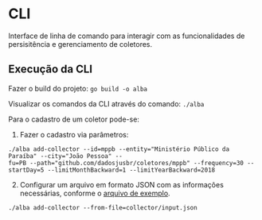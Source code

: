 # CLI

Interface de linha de comando para interagir com as funcionalidades de persisitência e gerenciamento de coletores.

## Execução da CLI

Fazer o build do projeto:
`go build -o alba`

Visualizar os comandos da CLI através do comando:
`./alba`

Para o cadastro de um coletor pode-se:

1) Fazer o cadastro via parâmetros:

 ```
./alba add-collector --id=mppb --entity="Ministério Público da Paraíba" --city="João Pessoa" --
fu=PB --path="github.com/dadosjusbr/coletores/mppb" --frequency=30 --startDay=5 --limitMonthBackward=1 --limitYearBackward=2018
```

2) Configurar um arquivo em formato JSON com as informações necessárias, conforme o [arquivo de exemplo](https://github.com/dadosjusbr/alba/blob/comando-cli/cli/input.json).

`./alba add-collector --from-file=collector/input.json`
